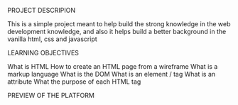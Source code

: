 PROJECT DESCRIPION

This is a simple project meant to help build the strong knowledge in the web development knowledge, and also it helps build a better background in the vanilla html, css and javascript

LEARNING OBJECTIVES

What is HTML
How to create an HTML page from a wireframe
What is a markup language
What is the DOM
What is an element / tag
What is an attribute
What the purpose of each HTML tag 

PREVIEW OF THE PLATFORM

